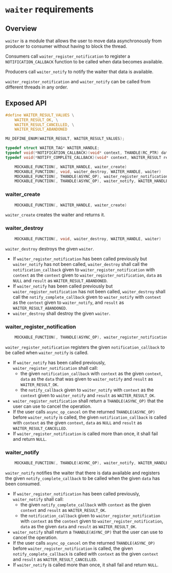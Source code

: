 # `waiter` requirements

## Overview

`waiter` is a module that allows the user to move data asynchronously from producer to consumer without having to block the thread.

Consumers call `waiter_register_notification` to register a `NOTIFICATION_CALLBACK` function to be called when data becomes available.

Producers call `waiter_notify` to notify the waiter that data is available.

`waiter_register_notification` and `waiter_notify` can be called from different threads in any order.

## Exposed API
```c
#define WAITER_RESULT_VALUES \
    WAITER_RESULT_OK, \
    WAITER_RESULT_CANCELLED, \
    WAITER_RESULT_ABANDONED

MU_DEFINE_ENUM(WAITER_RESULT, WAITER_RESULT_VALUES);

typedef struct WAITER_TAG* WAITER_HANDLE;
typedef void(*NOTIFICATION_CALLBACK)(void* context, THANDLE(RC_PTR) data, WAITER_RESULT result);
typedef void(*NOTIFY_COMPLETE_CALLBACK)(void* context, WAITER_RESULT result);

    MOCKABLE_FUNCTION(, WAITER_HANDLE, waiter_create)
    MOCKABLE_FUNCTION(, void, waiter_destroy, WAITER_HANDLE, waiter)
    MOCKABLE_FUNCTION(, THANDLE(ASYNC_OP), waiter_register_notification, WAITER_HANDLE, waiter, NOTIFICATION_CALLBACK, notification_callback, void*, context);
    MOCKABLE_FUNCTION(, THANDLE(ASYNC_OP), waiter_notify, WAITER_HANDLE, waiter, THANDLE(RC_PTR), data, NOTIFY_COMPLETE_CALLBACK, notify_complete_callback, void*, context);

```

### waiter_create
```c
    MOCKABLE_FUNCTION(, WAITER_HANDLE, waiter_create)
```

`waiter_create` creates the waiter and returns it.

### waiter_destroy
```c
    MOCKABLE_FUNCTION(, void, waiter_destroy, WAITER_HANDLE, waiter)
```

`waiter_destroy` destroys the given `waiter`.

- If `waiter_register_notification` has been called previously but `waiter_notify` has not been called, `waiter_destroy` shall call the `notification_callback` given to `waiter_register_notification` with `context` as the `context` given to `waiter_register_notification`, `data` as `NULL` and `result` as `WAITER_RESULT_ABANDONED`.
- If `waiter_notify` has been called previously but `waiter_register_notification` has not been called, `waiter_destroy` shall call the `notify_complete_callback` given to `waiter_notify` with `context` as the `context` given to `waiter_notify`, and `result` as `WAITER_RESULT_ABANDONED`.
- `waiter_destroy` shall destroy the given `waiter`.

### waiter_register_notification
```c
    MOCKABLE_FUNCTION(, THANDLE(ASYNC_OP), waiter_register_notification, WAITER_HANDLE, waiter, NOTIFICATION_CALLBACK, notification_callback, void*, context);
```

`waiter_register_notification` registers the given `notification_callback` to be called when `waiter_notify` is called.

- If `waiter_notify` has been called previously, `waiter_register_notification` shall call:
    - the given `notification_callback` with `context` as the given `context`, `data` as the `data` that was given to `waiter_notify` and `result` as `WAITER_RESULT_OK`.
    - the `notify_callback` given to `waiter_notify` with `context` as the `context` given to `waiter_notify` and `result` as `WAITER_RESULT_OK`.
- `waiter_register_notification` shall return a `THANDLE(ASYNC_OP)` that the user can use to cancel the operation.
- If the user calls `async_op_cancel` on the returned `THANDLE(ASYNC_OP)` before `waiter_notify` is called, the given `notification_callback` is called with `context` as the given `context`, `data` as `NULL` and `result` as `WAITER_RESULT_CANCELLED`.
- If `waiter_register_notification` is called more than once, it shall fail and return `NULL`.

### waiter_notify
```c
    MOCKABLE_FUNCTION(, THANDLE(ASYNC_OP), waiter_notify, WAITER_HANDLE, waiter, THANDLE(RC_PTR), data, NOTIFY_COMPLETE_CALLBACK, notify_complete_callback, void*, context);
```

`waiter_notify` notifies the waiter that there is data available and registers the given `notify_complete_callback` to be called when the given `data` has been consumed.

- If `waiter_register_notification` has been called previously, `waiter_notify` shall call:
    - the given `notify_complete_callback` with `context` as the given `context` and `result` as `WAITER_RESULT_OK`.
    - the `notification_callback` given to `waiter_register_notification` with `context` as the `context` given to `waiter_register_notification`, `data` as the given `data` and `result` as `WAITER_RESULT_OK`.
- `waiter_notify` shall return a `THANDLE(ASYNC_OP)` that the user can use to cancel the operation.
- If the user calls `async_op_cancel` on the returned `THANDLE(ASYNC_OP)` before `waiter_register_notification` is called, the given `notify_complete_callback` is called with `context` as the given `context` and `result` as `WAITER_RESULT_CANCELLED`.
- If `waiter_notify` is called more than once, it shall fail and return `NULL`.